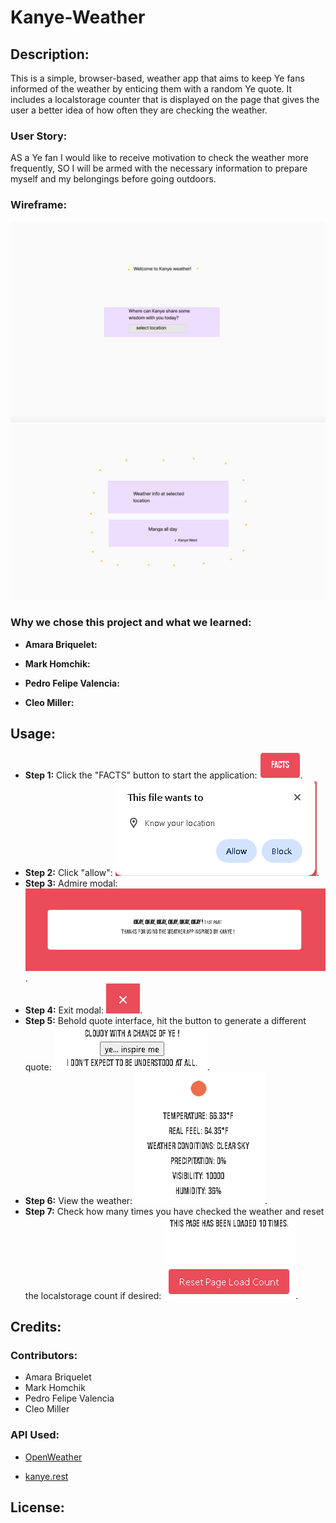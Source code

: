 # Kanye-Weather

## Description:

This is a simple, browser-based, weather app that aims to keep Ye fans informed of the weather by enticing them with a random Ye quote. It includes a localstorage counter that is displayed on the page that gives the user a better idea of how often they are checking the weather. 

### User Story:

AS a Ye fan I would like to receive motivation to check the weather more frequently,
SO I will be armed with the necessary information to prepare myself and my belongings before going outdoors.

### Wireframe:

![Kanye Weather img 1](./assets/images/Kanye%20wirefraame%20pg1.png)
![Kanye Weather img 2](./assets/images/Kanye%20wireframe%20pg2.png)

### Why we chose this project and what we learned:  
- **Amara Briquelet:** 

- **Mark Homchik:**
- **Pedro Felipe Valencia:**
- **Cleo Miller:**

## Usage:
- **Step 1:** Click the "FACTS" button to start the application: ![Image of "FACTS" button](assets\images\README1.PNG).
- **Step 2:** Click "allow": ![Image of location access request](assets\images\README2.png).
- **Step 3:** Admire modal: ![Image of modal](assets\images\README3.PNG).
- **Step 4:** Exit modal: ![Image of button that closes modal](assets\images\README4.PNG).
- **Step 5:** Behold quote interface, hit the button to generate a different quote: ![Image of Ye quote section of application.](assets\images\README5.PNG).
- **Step 6:** View the weather: ![Image of weather data in the application](assets\images\README6.PNG).
- **Step 7:** Check how many times you have checked the weather and reset the localstorage count if desired: ![image of localstorage part of application](assets\images\README7.PNG). 

## Credits:

### Contributors:

- Amara Briquelet
- Mark Homchik
- Pedro Felipe Valencia 
- Cleo Miller

### API Used:

- [OpenWeather](https://openweathermap.org/forecast5#geo5)

- [kanye.rest](https://kanye.rest/)

## License:



